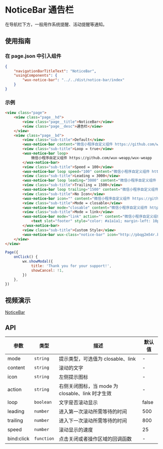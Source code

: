 # NoticeBar 通告栏

在导航栏下方，一般用作系统提醒、活动提醒等通知。

## 使用指南

### 在 page.json 中引入组件

```json
{
    "navigationBarTitleText": "NoticeBar",
    "usingComponents": {
        "wux-notice-bar": "../../dist/notice-bar/index"
    }
}
```

### 示例

```html
<view class="page">
    <view class="page__hd">
        <view class="page__title">NoticeBar</view>
        <view class="page__desc">通告栏</view>
    </view>
    <view class="page__bd">
        <view class="sub-title">Default</view>
        <wux-notice-bar content="微信小程序自定义组件 https://github.com/wux-weapp/wux-weapp" />
        <view class="sub-title">Loop = true</view>
        <wux-notice-bar loop>
            微信小程序自定义组件 https://github.com/wux-weapp/wux-weapp
        </wux-notice-bar>
        <view class="sub-title">Speed = 100</view>
        <wux-notice-bar loop speed="100" content="微信小程序自定义组件 https://github.com/wux-weapp/wux-weapp" />
        <view class="sub-title">Leading = 3000</view>
        <wux-notice-bar loop leading="3000" content="微信小程序自定义组件 https://github.com/wux-weapp/wux-weapp" />
        <view class="sub-title">Trailing = 1500</view>
        <wux-notice-bar loop trailing="1500" content="微信小程序自定义组件 https://github.com/wux-weapp/wux-weapp" />
        <view class="sub-title">No Icon</view>
        <wux-notice-bar icon="" content="微信小程序自定义组件 https://github.com/wux-weapp/wux-weapp" />
        <view class="sub-title">Mode = closable</view>
        <wux-notice-bar mode="closable" content="微信小程序自定义组件 https://github.com/wux-weapp/wux-weapp" />
        <view class="sub-title">Mode = link</view>
        <wux-notice-bar mode="link" action="" content="微信小程序自定义组件 https://github.com/wux-weapp/wux-weapp" bind:click="onClick">
            <text slot="footer" style="color: #a1a1a1; margin-left: 10px;">去看看</text>
        </wux-notice-bar>
        <view class="sub-title">Custom Style</view>
        <wux-notice-bar wux-class="notice-bar" icon="http://pbqg2m54r.bkt.clouddn.com/logo.png" content="微信小程序自定义组件 https://github.com/wux-weapp/wux-weapp" />
    </view>
</view>
```

```js
Page({
    onClick() {
        wx.showModal({
            title: 'Thank you for your support!',
            showCancel: !1,
        })
    },
})
```

## 视频演示

[NoticeBar](./_media/notice-bar.mp4 ':include :type=iframe width=375px height=667px')

## API

| 参数 | 类型 | 描述 | 默认值 |
| --- | --- | --- | --- |
| mode | <code>string</code> | 提示类型，可选值为 closable、link | - |
| content | <code>string</code> | 滚动的文字 | - |
| icon | <code>string</code> | 左侧提示图标 | - |
| action | <code>string</code> | 右侧关闭图标，当 mode 为 closable、link 时才生效 | - |
| loop | <code>boolean</code> | 文字是否滚动显示 | false |
| leading | <code>number</code> | 进入第一次滚动所需等待的时间 | 500 |
| trailing | <code>number</code> | 进入下一次滚动所需等待的时间 | 800 |
| speed | <code>number</code> | 滚动显示的速度 | 25 |
| bind:click | <code>function</code> | 点击关闭或者操作区域的回调函数 | - |